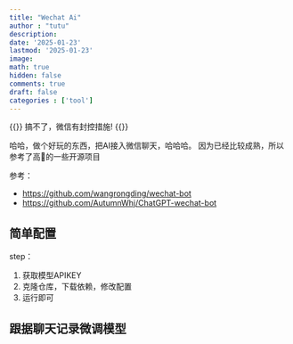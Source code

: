 ```yaml
---
title: "Wechat Ai"
author : "tutu"
description:
date: '2025-01-23'
lastmod: '2025-01-23'
image:
math: true
hidden: false
comments: true
draft: false
categories : ['tool']
---
```


{{<notice warning>}}
搞不了，微信有封控措施!
{{</notice>}}

哈哈，做个好玩的东西，把AI接入微信聊天，哈哈哈。
因为已经比较成熟，所以参考了高🌟的一些开源项目

参考：
- https://github.com/wangrongding/wechat-bot
- https://github.com/AutumnWhj/ChatGPT-wechat-bot

## 简单配置

step：
1. 获取模型APIKEY
2. 克隆仓库，下载依赖，修改配置
3. 运行即可

## 跟据聊天记录微调模型

